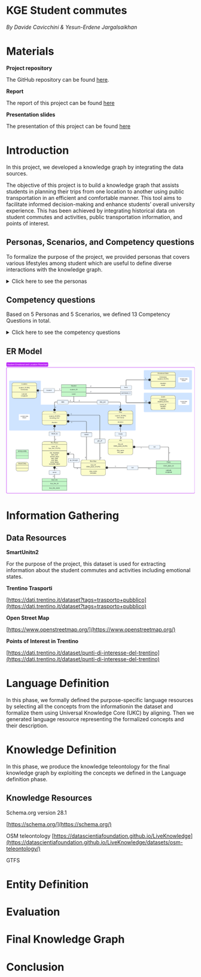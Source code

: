<!-- # yesunerdene9.github.io asd -->
<!-- <div style="margin-left: 10%; margin-right: 10%; "> -->

<h1>KGE Student commutes</h1>

*By Davide Cavicchini & Yesun-Erdene Jargalsaikhan*

# Materials

**Project repository**

The GitHub repository can be found [here](https://github.com/yesunerdene9/KGE_student_commutes).

**Report**

The report of this project can be found [here](https://github.com/yesunerdene9/KGE_student_commutes/blob/main/Documentation/2024___2025_KGE_Project_Report_Template.pdf)


**Presentation slides**

The presentation of this project can be found [here](https://github.com/yesunerdene9/KGE_student_commutes/blob/main/Documentation/2024___2025_KGE_Project_Report_Template.pdf)



# Introduction

In this project, we developed a knowledge graph by integrating the data sources.

The objective of this project is to build a knowledge graph that assists students in planning their trips from one location to another using public transportation in an efficient and comfortable manner. This tool aims to facilitate informed decision-making and enhance students’ overall university experience. This has been achieved by integrating historical data on student commutes and activities, public transportation information, and points of interest.


## Personas, Scenarios, and Competency questions

To formalize the purpose of the project, we provided personas that covers various lifestyles among student which are useful to define diverse interactions with the knowledge graph.


<details>
    <summary>Click here to see the personas</summary>
    
    Person 1 Alessia, a new international student, has recently started studying at the university.


    Person 2 Paolo, a second-year master’s student.


    Person 3 Houda, an Erasmus student who wants to save up money


    Person 4 Lucia, a student habit of dining in restaurants quite frequently


    Person 5 Emanuele, a student who lives in San Bartolomeo student residence


</details>


## Competency questions 

Based on 5 Personas and 5 Scenarios, we defined 13 Competency Questions in total. 

<details>
    <summary>Click here to see the competency questions</summary>
    
    1. P1-S1. Is public transport available to reach the destination?


    2. P1-S1. How many people are currently present on the chosen bus?


    3. P1-S1. How many people are the social interaction locations in the city?


    4. P2-S2. Which facility best fits the student’s needs or has the least impact on their mood?


    5. P2-S2. How crowded is BUC?


    6. P3-S3. Which supermarket best meets the student’s needs?

    
    7. P3-S3. What was the student’s mood when they were at the Coop supermarket?

    
    8. P3-S3. What is the best route to the Coop supermarket?

    
    9. P3-S3. How did I feel about the trip to the Coop supermarket?

    
    10. P4-S4. Which restaurant served a meal that met the student’s expectations?

    
    11. P5-S5. Which sports facility is closest to the student?

    
    12. P5-S5. What is the best bus route to the sports facility?

    
    13. P5-S5. What is the closest bus stop to reach the facility?


</details>


## ER Model

![image](erd.png)


# Information Gathering

## Data Resources

**SmartUnitn2**

For the purpose of the project, this dataset is used for extracting information about the student commutes and activities including emotional states.

**Trentino Trasporti**

[https://dati.trentino.it/dataset?tags=trasporto+pubblico](https://dati.trentino.it/dataset?tags=trasporto+pubblico)


**Open Street Map**

[https://www.openstreetmap.org/](https://www.openstreetmap.org/)


**Points of Interest in Trentino**

[https://dati.trentino.it/dataset/punti-di-interesse-del-trentino](https://dati.trentino.it/dataset/punti-di-interesse-del-trentino)

# Language Definition

In this phase, we formally defined the purpose-specific language resources by selecting all the concepts from the informationin the dataset and formalize them using Universal Knowledge Core (UKC) by aligning. Then we generated language resource representing the formalized concepts and their description.

# Knowledge Definition

In this phase, we produce the knowledge teleontology for the final knowledge graph by exploiting the concepts we defined in the Language definition phase.

## Knowledge Resources

Schema.org version 28.1

[https://schema.org/](https://schema.org/)

OSM teleontology
[https://datascientiafoundation.github.io/LiveKnowledge](https://datascientiafoundation.github.io/LiveKnowledge/datasets/osm-teleontology/)

GTFS


# Entity Definition

# Evaluation

# Final Knowledge Graph

# Conclusion

<!-- </div> -->